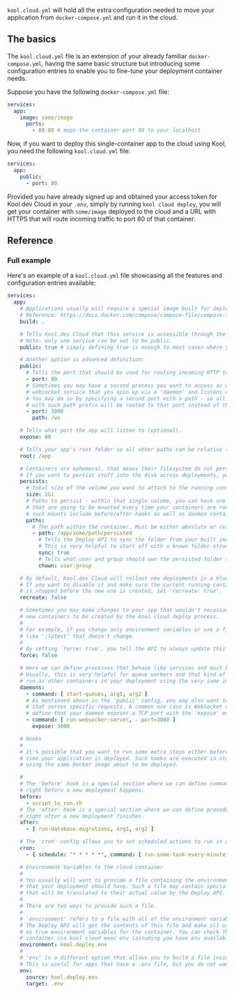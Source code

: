 `kool.cloud.yml` will hold all the extra configuration needed to move your application from `docker-compose.yml` and run it in the cloud.

## The basics

The `kool.cloud.yml` file is an extension of your already familiar `docker-compose.yml`, having the same basic structure but introducing some configuration entries to enable you to fine-tune your deployment container needs.

Suppose you have the following `docker-compose.yml` file:

```yaml
services:
  app:
    image: some/image
      ports:
        - 80:80 # maps the container port 80 to your localhost
```

Now, if you want to deploy this single-container app to the cloud using Kool, you need the following `kool.cloud.yml` file:

```yaml
services:
  app:
    public:
      - port: 80
```

Provided you have already signed up and obtained your access token for Kool.dev Cloud in your `.env`, simply by running `kool cloud deploy`, you will get your container with `some/image` deployed to the cloud and a URL with HTTPS that will route incoming traffic to port 80 of that container.

## Reference

### Full example

Here's an example of a `kool.cloud.yml` file showcasing all the features and configuration entries available:

```yaml
services:
  app:
    # Applications usually will require a special image built for deployment.
    # Reference: https://docs.docker.com/compose/compose-file/compose-file-v3/#build
    build: .

    # Tells Kool.dev Cloud that this service is accessible through the deployment URL.
    # Note: only one service can be set to be public.
    public: true # simply defining true is enough to most cases where your `expose` port will be used for routing incoming HTTP requests.

    # Another option is advanced definition:
    public:
      # Tells the port that should be used for routing incoming HTTP traffic.
      - port: 80
      # Sometimes you may have a second process you want to access as well, i.e. some
      # websocket service that you spin up via a 'daemon' and listens on another port.
      # You may do so by specifying a second port with a path - so all requests starting
      # with such path prefix will be routed to that port instead of the default port above.
      - port: 3000
        path: /ws

    # Tells what port the app will listen to (optional).
    expose: 80

    # Tells your app's root folder so all other paths can be relative (optional).
    root: /app

    # Containers are ephemeral, that means their filesystem do not persist across deployments.
    # If you want to persist stuff into the disk across deployments, you can do so by defining persistent paths here.
    persists:
      # Total size of the volume you want to attach to the running container.
      size: 1Gi
      # Paths to persist - within that single volume, you can have one or more paths
      # that are going to be mounted every time your containers are running. Note that
      # such mounts include before/after hooks as well as daemon containers.
      paths:
        # The path within the container. Must be either aboslute or relative to the 'root' config.
        - path: /app/some/path/persisted
          # Tells the Deploy API to sync the folder from your built image to the persisted storage.
          # This is very helpful to start off with a known folder structure.
          sync: true
          # Tells what user and group should own the persisted folder (only used along the sync: true)
          chown: user:group

    # By default, Kool.dev Cloud will rollout new deployments in a blue-green fashion.
    # If you want to disable it and make sure the current running container
    # is stopped before the new one is created, set 'recreate: true'.
    recreate: false

    # Sometimes you may make changes to your app that wouldn't necessarily trigger
    # new containers to be created by the kool cloud deploy process.
    #
    # For example, if you change only environment variables or use a fixed image tag
    # like ':latest' that doesn't change.
    #
    # By setting `force: true`, you tell the API to always update this service.
    force: false

    # Here we can define processes that behave like services and must be run in the cloud only.
    # Usually, this is very helpful for queue workers and that kind of stuff. The processes will
    # run as other containers in your deployment using the very same image as the main service.
    daemons:
      - command: [ start-queues, arg1, arg2 ]
      # As mentioned above in the 'public' config, you may also want to have a daemon
      # that serves specific requests. A common use case is WebSocket services. You can
      # define that your daemon exposes a TCP port with the 'expose' entry.
      - command: [ run-websocker-server, --port=3000 ]
        expose: 3000

    # Hooks
    #
    # It's possible that you want to run some extra steps either before or after every
    # time your application is deployed. Such hooks are executed in standalone containers
    # using the same Docker image about to be deployed.

    #
    # The 'before' hook is a special section where we can define commands to be executed
    # right before a new deployment happens.
    before:
      - script_to_run.sh
    # The 'after' hook is a special section where we can define procedures to be executed
    # right after a new deployment finishes.
    after:
      - [ run-database-migrations, arg1, arg2 ]

    # The 'cron' config allows you to set scheduled actions to run in a Cron job fashion.
    cron:
      - { schedule: "* * * * *", command: [ run-some-task-every-minute ] }

    # Environment Variables to the cloud container
    #
    # You usually will want to provide a file containing the environment variables
    # that your deployment should have. Such a file may contain special Kool variables
    # that will be translated to their actual value by the Deploy API.
    #
    # There are two ways to provide such a file.
    #
    # 'environment' refers to a file with all of the environment variables available.
    # The Deploy API will get the contents of this file and make all of them available
    # as true environment variables for the container. You can check them in your deployed
    # container via kool cloud exec env (assuming you have env available).
    environment: kool.deploy.env
    #
    # 'env' is a different option that allows you to build a file inside your running container.
    # This is useful for apps that have a .env file, but you do not want to have that built into your app Docker image.
    env:
      source: kool.deploy.env
      target: .env
```
